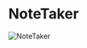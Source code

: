 # NoteTaker
![NoteTaker](https://user-images.githubusercontent.com/42852900/196825430-fdea45f1-4909-4967-b59f-5ba5877c5070.png)